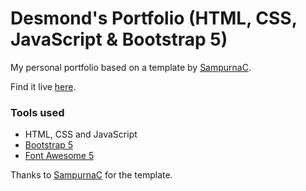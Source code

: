 Desmond's Portfolio (HTML, CSS, JavaScript & Bootstrap 5)
=======

My personal portfolio based on a template by [SampurnaC](https://github.com/SampurnaC).

Find it live [here](https://desmond-portfolio.vercel.app/). 

### Tools used 
* HTML, CSS and JavaScript
* [Bootstrap 5](https://getbootstrap.com/docs/5.0/getting-started/introduction/)
* [Font Awesome 5](https://fontawesome.com/)

Thanks to [SampurnaC](https://github.com/SampurnaC) for the template. 
